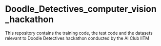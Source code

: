# Doodle_Detectives_computer_vision_hackathon
This repository contains the training code, the test code and the datasets relevant to Doodle Detectives hackathon conducted by the AI Club IITM
